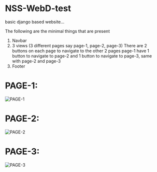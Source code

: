 # NSS-WebD-test

basic django based website... 

The following are the minimal things that are present
1. Navbar 
2. 3 views (3 different pages say page-1, page-2, page-3) 
There are 2 buttons on each page to navigate to the other 2 pages
page-1 have 1 button to navigate to page-2 and 1 button to navigate to page-3, same with page-2 and page-3
3. Footer


# PAGE-1:

![PAGE-1](https://user-images.githubusercontent.com/107518893/194006187-a5402ba5-d9f5-45c1-a05f-625b033ea9b6.jpg)


# PAGE-2:

![PAGE-2](https://user-images.githubusercontent.com/107518893/194006286-07cc7c37-a241-477d-bf71-18973cd6dd9f.jpg)



# PAGE-3:

![PAGE-3](https://user-images.githubusercontent.com/107518893/194005982-879abe33-010f-490e-9a67-457d497b7973.jpg)
